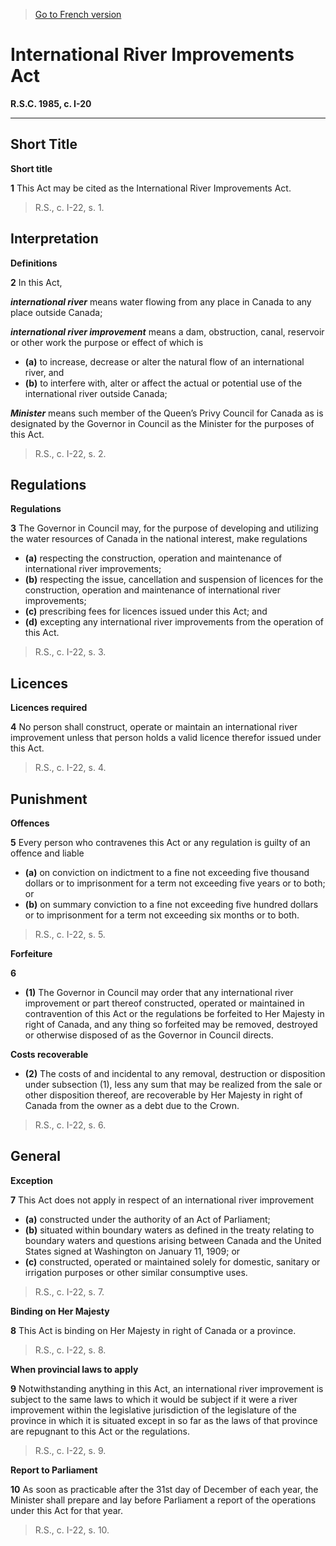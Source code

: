 > [Go to French version](/fr/Lois/Lois%20révisées%20du%20Canada/I/I-20.md)

# International River Improvements Act

**R.S.C. 1985, c. I-20**


----------



## Short Title



**Short title**

**1** This Act may be cited as the International River Improvements Act.
> R.S., c. I-22, s. 1.





## Interpretation



**Definitions**

**2** In this Act,

***international river*** means water flowing from any place in Canada to any place outside Canada;

***international river improvement*** means a dam, obstruction, canal, reservoir or other work the purpose or effect of which is
- **(a)** to increase, decrease or alter the natural flow of an international river, and
- **(b)** to interfere with, alter or affect the actual or potential use of the international river outside Canada;

***Minister*** means such member of the Queen’s Privy Council for Canada as is designated by the Governor in Council as the Minister for the purposes of this Act.
> R.S., c. I-22, s. 2.





## Regulations



**Regulations**

**3** The Governor in Council may, for the purpose of developing and utilizing the water resources of Canada in the national interest, make regulations
- **(a)** respecting the construction, operation and maintenance of international river improvements;
- **(b)** respecting the issue, cancellation and suspension of licences for the construction, operation and maintenance of international river improvements;
- **(c)** prescribing fees for licences issued under this Act; and
- **(d)** excepting any international river improvements from the operation of this Act.
> R.S., c. I-22, s. 3.





## Licences



**Licences required**

**4** No person shall construct, operate or maintain an international river improvement unless that person holds a valid licence therefor issued under this Act.
> R.S., c. I-22, s. 4.





## Punishment



**Offences**

**5** Every person who contravenes this Act or any regulation is guilty of an offence and liable
- **(a)** on conviction on indictment to a fine not exceeding five thousand dollars or to imprisonment for a term not exceeding five years or to both; or
- **(b)** on summary conviction to a fine not exceeding five hundred dollars or to imprisonment for a term not exceeding six months or to both.
> R.S., c. I-22, s. 5.





**Forfeiture**

**6** 

- **(1)** The Governor in Council may order that any international river improvement or part thereof constructed, operated or maintained in contravention of this Act or the regulations be forfeited to Her Majesty in right of Canada, and any thing so forfeited may be removed, destroyed or otherwise disposed of as the Governor in Council directs.

**Costs recoverable**

- **(2)** The costs of and incidental to any removal, destruction or disposition under subsection (1), less any sum that may be realized from the sale or other disposition thereof, are recoverable by Her Majesty in right of Canada from the owner as a debt due to the Crown.
> R.S., c. I-22, s. 6.





## General



**Exception**

**7** This Act does not apply in respect of an international river improvement
- **(a)** constructed under the authority of an Act of Parliament;
- **(b)** situated within boundary waters as defined in the treaty relating to boundary waters and questions arising between Canada and the United States signed at Washington on January 11, 1909; or
- **(c)** constructed, operated or maintained solely for domestic, sanitary or irrigation purposes or other similar consumptive uses.
> R.S., c. I-22, s. 7.





**Binding on Her Majesty**

**8** This Act is binding on Her Majesty in right of Canada or a province.
> R.S., c. I-22, s. 8.





**When provincial laws to apply**

**9** Notwithstanding anything in this Act, an international river improvement is subject to the same laws to which it would be subject if it were a river improvement within the legislative jurisdiction of the legislature of the province in which it is situated except in so far as the laws of that province are repugnant to this Act or the regulations.
> R.S., c. I-22, s. 9.





**Report to Parliament**

**10** As soon as practicable after the 31st day of December of each year, the Minister shall prepare and lay before Parliament a report of the operations under this Act for that year.
> R.S., c. I-22, s. 10.



